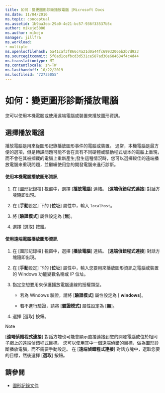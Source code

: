 ```yaml
---
title: 如何：變更圖形診斷播放電腦 |Microsoft Docs
ms.date: 11/04/2016
ms.topic: conceptual
ms.assetid: 1b9aa3ea-29a0-4e21-bc57-936f33537b5c
author: mikejo5000
ms.author: mikejo
manager: jillfra
ms.workload:
- multiple
ms.openlocfilehash: 5a41caf3f866c4a21d0a44fc69932066b2b7d923
ms.sourcegitcommit: 5f6ad1cefbcd3d531ce587ad30e684684f4c4d44
ms.translationtype: MT
ms.contentlocale: zh-TW
ms.lasthandoff: 10/22/2019
ms.locfileid: "72735055"
---
```

# <a name="how-to-change-the-graphics-diagnostics-playback-machine"></a>如何：變更圖形診斷播放電腦
您可以使用本機電腦或使用遠端電腦或裝置來播放圖形資訊。

## <a name="choosing-a-playback-machine"></a>選擇播放電腦
 播放電腦是用來從圖形記錄播放圖形事件的電腦或裝置。 通常，本機電腦是最方便的選項，但是轉譯問題可能不會在具有不同硬體或驅動程式版本的電腦上重現，而不會在其被攔截的電腦上重新產生;發生這種情況時，您可以選擇較佳的遠端播放電腦來重現問題，並繼續使用您的開發電腦來進行診斷。

#### <a name="to-use-the-local-machine-to-play-back-graphics-information"></a>使用本機電腦播放圖形資訊

1. 在 [圖形記錄檔] 視窗中，選擇 [**播放電腦**] 連結。 [**遠端偵錯程式連接**] 對話方塊隨即出現。

2. 在 [**手動**設定] 下的 [**位址**] 屬性中，輸入 `localhost`。

3. 將 [**驗證模式]** 屬性設定為 [**無**]。

4. 選擇 [選取] 按鈕。

#### <a name="to-use-a-remote-machine-to-play-back-graphics-information"></a>使用遠端電腦播放圖形資訊

1. 在 [圖形記錄檔] 視窗中，選擇 [**播放電腦**] 連結。 [**遠端偵錯程式連接**] 對話方塊隨即出現。

2. 在 [**手動**設定] 下的 [**位址**] 屬性中，輸入您要用來播放圖形資訊之電腦或裝置的 Windows 功能變數名稱或 IP 位址。

3. 指定您想要用來保護播放電腦連線的授權類型。

    - 若為 Windows 驗證，請將 [**驗證模式]** 屬性設定為 [ **windows**]。

    - 若不進行驗證，請將 [**驗證模式]** 屬性設定為 [**無**]。

4. 選擇 [選取] 按鈕。

> [!NOTE]
> [**遠端偵錯程式連接**] 對話方塊也可能會顯示直接連接到您的開發電腦或位於相同子網上的遠端偵錯程式目標。 您可以使用其中一個遠端偵錯的目標，做為圖形診斷播放電腦，而不需要手動設定。 在 [**遠端偵錯程式連接**] 對話方塊中，選取您要的目標，然後選擇 [**選取**] 按鈕。

## <a name="see-also"></a>請參閱
- [圖形記錄文件](graphics-log-document.md)